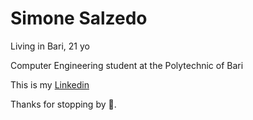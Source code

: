 # Simone Salzedo
Living in Bari, 21 yo

Computer Engineering student at the Polytechnic of Bari

This is my [Linkedin](https://www.linkedin.com/in/simone-salzedo-846704221/)

Thanks for stopping by 👋.
